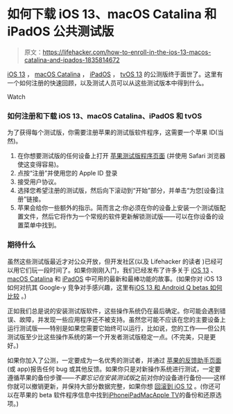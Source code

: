 # 如何下载 iOS 13、macOS Catalina 和 iPadOS 公共测试版

> 原文：<https://lifehacker.com/how-to-enroll-in-the-ios-13-macos-catalina-and-ipados-1835814672>

[iOS 13](https://www.apple.com/ios/ios-13-preview/) ， [macOS Catalina](https://www.apple.com/macos/catalina-preview/) ， [iPadOS](https://www.apple.com/ipados/ipados-preview/) ， [tvOS 13](https://www.apple.com/apple-tv-4k/) 的公测版终于面世了。这里有一个如何注册的快速回顾，以及测试人员可以从这些测试版本中得到什么。

Watch

### 如何注册和下载 iOS 13、macOS Catalina、iPadOS 和 tvOS

为了获得每个测试版，你需要注册苹果的测试版软件程序，这需要一个苹果 ID(当然)。

1.  在你想要测试版的任何设备上打开 [苹果测试版程序页面](https://beta.apple.com/sp/betaprogram/) (并使用 Safari 浏览器使这变得容易)。
2.  点按“注册”并使用您的 Apple ID 登录
3.  接受用户协议。
4.  选择您希望注册的测试版，然后向下滚动到“开始”部分，并单击“为您[设备]注册”链接。
5.  苹果会给你一些额外的指示。简而言之:你必须在你的设备上安装一个测试版配置文件，然后它将作为一个常规的软件更新解锁测试版——可以在你设备的设置菜单中找到。

### 期待什么

虽然这些测试版最近才对公众开放，但开发社区(以及 Lifehacker 的读者 )已经可以用它们玩一段时间了。如果你刚刚入门，我们已经发布了许多关于 [iOS 13](https://lifehacker.com/all-the-big-ios-13-changes-apple-announced-at-wwdc-19-1835216984) 、 [macOS Catalina](https://lifehacker.com/all-the-macos-10-15-catalina-announcements-from-apples-1835210038) 和 [iPadOS](https://lifehacker.com/the-biggest-ipad-changes-coming-to-ipados-from-wwdc-201-1835237728) 中可用的最新和最棒功能的故事。(如果你对 iOS 13 如何对抗其 Google-y 竞争对手感兴趣，这里有[iOS 13 和 Android Q betas 如何比较](https://lifehacker.com/how-does-ios-13-stack-up-to-android-q-1835220187) 。)

正如我们总是说的安装测试版软件，这些操作系统仍在最后确定。你可能会遇到错误、故障，并发现一些应用程序还不被支持。虽然您可能不应该在您的主要设备上运行测试版——特别是如果您需要它始终可以运行，比如说，您的工作——但公共测试版至少比这些操作系统的第一个开发者测试版稳定一点。(不完美，只是更好。)

如果你加入了公测，一定要成为一名优秀的测试者，并通过 [苹果的反馈助手页面](https://beta.apple.com/sp/betaprogram/submitting) (或 app)报告任何 bug 或其他反馈。如果你只是对新操作系统进行测试，一定要遵循苹果的备份步骤——*不要忘记在安装测试版*之前对你的设备进行备份——这样你就可以撤销更新，并保持大部分数据完整，如果你想 [回滚到 iOS 12](https://lifehacker.com/how-to-roll-back-from-the-ios-13-beta-to-ios-12-1835589801) 。(你还可以在苹果的 beta 软件程序信息中找到[iPhone](https://beta.apple.com/sp/betaprogram/redemption#ios)[iPad](https://beta.apple.com/sp/betaprogram/redemption#ipados)[Mac](https://beta.apple.com/sp/betaprogram/redemption#macos)[Apple TV](https://beta.apple.com/sp/betaprogram/redemption#tvos)的备份和还原选项。)